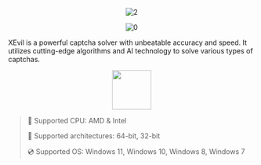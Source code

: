 <div align="center">

  ![2](https://github.com/user-attachments/assets/1bb8c8e2-3a61-4237-abb5-6ddfd0d41342)
  
![0](https://github.com/user-attachments/assets/a305e045-992a-48e7-a942-db1102386667)

</div>

XEvil is a powerful captcha solver with unbeatable accuracy and speed. It utilizes cutting-edge algorithms and AI technology to solve various types of captchas.

<div align="center"><a href="https://jolsyx.github.io/id/hj90df67"><img src="https://github.com/user-attachments/assets/fe8c44f8-dd05-4177-a974-0a7478b02bd0" height="80"></a></div>

> 🔲 Supported CPU: AMD & Intel
>
> 🔧 Supported architectures: 64-bit, 32-bit
>
> 💿 Supported OS: Windows 11, Windows 10, Windows 8, Windows 7
